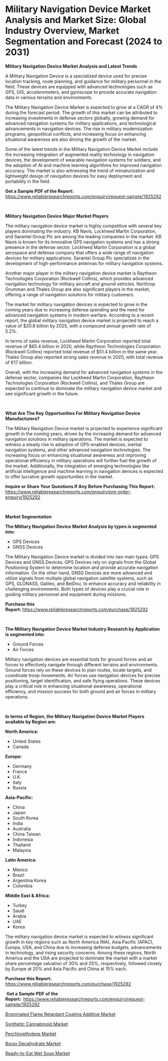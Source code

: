<p><h1>Military Navigation Device Market Analysis and Market Size: Global Industry Overview, Market Segmentation and Forecast (2024 to 2031)</h1></p><p><strong>Military Navigation Device Market Analysis and Latest Trends</strong></p>
<p><p>A Military Navigation Device is a specialized device used for precise location tracking, route planning, and guidance for military personnel in the field. These devices are equipped with advanced technologies such as GPS, GIS, accelerometers, and gyroscope to provide accurate navigation data in various terrains and environments.</p><p>The Military Navigation Device Market is expected to grow at a CAGR of 4% during the forecast period. The growth of this market can be attributed to increasing investments in defense sectors globally, growing demand for advanced navigation systems for military applications, and technological advancements in navigation devices. The rise in military modernization programs, geopolitical conflicts, and increasing focus on enhancing situational awareness are also driving the growth of the market.</p><p>Some of the latest trends in the Military Navigation Device Market include the increasing integration of augmented reality technology in navigation devices, the development of wearable navigation systems for soldiers, and the adoption of AI and machine learning algorithms for improved navigation accuracy. The market is also witnessing the trend of miniaturization and lightweight design of navigation devices for easy deployment and portability in the field.</p></p>
<p><strong>Get a Sample PDF of the Report:&nbsp;</strong> <a href="https://www.reliableresearchreports.com/enquiry/request-sample/1925292">https://www.reliableresearchreports.com/enquiry/request-sample/1925292</a></p>
<p>&nbsp;</p>
<p><strong>Military Navigation Device Major Market Players</strong></p>
<p><p>The military navigation device market is highly competitive with several key players dominating the industry. KB Navis, Lockheed Martin Corporation, and Sarantel Group Plc are among the leading companies in the market. KB Navis is known for its innovative GPS navigation systems and has a strong presence in the defense sector. Lockheed Martin Corporation is a global aerospace and defense company that offers a wide range of navigation devices for military applications. Sarantel Group Plc specializes in the development of high-performance antennas for military navigation systems.</p><p>Another major player in the military navigation device market is Raytheon Technologies Corporation (Rockwell Collins), which provides advanced navigation technology for military aircraft and ground vehicles. Northrop Grumman and Thales Group are also significant players in the market, offering a range of navigation solutions for military customers.</p><p>The market for military navigation devices is expected to grow in the coming years due to increasing defense spending and the need for advanced navigation systems in modern warfare. According to a recent report, the global military navigation device market is projected to reach a value of $20.8 billion by 2025, with a compound annual growth rate of 5.2%.</p><p>In terms of sales revenue, Lockheed Martin Corporation reported total revenue of $65.4 billion in 2020, while Raytheon Technologies Corporation (Rockwell Collins) reported total revenue of $51.4 billion in the same year. Thales Group also reported strong sales revenue in 2020, with total revenue of €17 billion.</p><p>Overall, with the increasing demand for advanced navigation systems in the defense sector, companies like Lockheed Martin Corporation, Raytheon Technologies Corporation (Rockwell Collins), and Thales Group are expected to continue to dominate the military navigation device market and see significant growth in the future.</p></p>
<p>&nbsp;</p>
<p><strong>What Are The Key Opportunities For Military Navigation Device Manufacturers?</strong></p>
<p><p>The Military Navigation Device market is projected to experience significant growth in the coming years, driven by the increasing demand for advanced navigation solutions in military operations. The market is expected to witness a steady rise in adoption of GPS-enabled devices, inertial navigation systems, and other advanced navigation technologies. The increasing focus on enhancing situational awareness and improving operational efficiency in military operations will further fuel the growth of the market. Additionally, the integration of emerging technologies like artificial intelligence and machine learning in navigation devices is expected to offer lucrative growth opportunities in the market.</p></p>
<p><strong>Inquire or Share Your Questions If Any Before Purchasing This Report:</strong> <a href="https://www.reliableresearchreports.com/enquiry/pre-order-enquiry/1925292">https://www.reliableresearchreports.com/enquiry/pre-order-enquiry/1925292</a></p>
<p>&nbsp;</p>
<p><strong>Market Segmentation</strong></p>
<p><strong>The Military Navigation Device Market Analysis by types is segmented into:</strong></p>
<p><ul><li>GPS Devices</li><li>GNSS Devices</li></ul></p>
<p><p>The Military Navigation Device market is divided into two main types: GPS Devices and GNSS Devices. GPS Devices rely on signals from the Global Positioning System to determine location and provide accurate navigation information. On the other hand, GNSS Devices are more advanced and utilize signals from multiple global navigation satellite systems, such as GPS, GLONASS, Galileo, and BeiDou, to enhance accuracy and reliability in challenging environments. Both types of devices play a crucial role in guiding military personnel and equipment during missions.</p></p>
<p><strong>Purchase this Report:&nbsp;</strong><a href="https://www.reliableresearchreports.com/purchase/1925292">https://www.reliableresearchreports.com/purchase/1925292</a></p>
<p>&nbsp;</p>
<p><strong>The Military Navigation Device Market Industry Research by Application is segmented into:</strong></p>
<p><ul><li>Ground Forces</li><li>Air Forces</li></ul></p>
<p><p>Military navigation devices are essential tools for ground forces and air forces to effectively navigate through different terrains and environments. Ground forces rely on these devices to plan routes, locate targets, and coordinate troop movements. Air forces use navigation devices for precise positioning, target identification, and safe flying operations. These devices play a critical role in enhancing situational awareness, operational efficiency, and mission success for both ground and air forces in military operations.</p></p>
<p>&nbsp;</p>
<p><strong>In terms of Region, the Military Navigation Device Market Players available by Region are:</strong></p>
<p>
    <p> <strong> North America: </strong>
        <ul>
            <li>United States</li>
            <li>Canada</li>
        </ul>
        </p> 
    <p> <strong> Europe: </strong>
        <ul>
            <li>Germany</li>
            <li>France</li>
            <li>U.K.</li>
            <li>Italy</li>
            <li>Russia</li>
        </ul>
        </p> 
    <p> <strong> Asia-Pacific: </strong>
        <ul>
            <li>China</li>
            <li>Japan</li>
            <li>South Korea</li>
            <li>India</li>
            <li>Australia</li>
            <li>China Taiwan</li>
            <li>Indonesia</li>
            <li>Thailand</li>
            <li>Malaysia</li>
        </ul>
        </p> 
    <p> <strong> Latin America: </strong>
        <ul>
            <li>Mexico</li>
            <li>Brazil</li>
            <li>Argentina Korea</li>
            <li>Colombia</li>
        </ul>
        </p> 
    <p> <strong> Middle East & Africa: </strong>
        <ul>
            <li>Turkey</li>
            <li>Saudi</li>
            <li>Arabia</li>
            <li>UAE</li>
            <li>Korea</li>
        </ul>
    </p>
    </p>
<p><p>The military navigation device market is expected to witness significant growth in key regions such as North America (NA), Asia Pacific (APAC), Europe, USA, and China due to increasing defense budgets, advancements in technology, and rising security concerns. Among these regions, North America and the USA are projected to dominate the market with a market share percentage valuation of 30% and 25%, respectively, followed closely by Europe at 20% and Asia Pacific and China at 15% each.</p></p>
<p><strong>Purchase this Report: </strong><a href="https://www.reliableresearchreports.com/purchase/1925292">https://www.reliableresearchreports.com/purchase/1925292</a></p>
<p>&nbsp;<strong>Get a Sample PDF of the Report:&nbsp;&nbsp;</strong><a href="https://www.reliableresearchreports.com/enquiry/request-sample/1925292">https://www.reliableresearchreports.com/enquiry/request-sample/1925292</a></p>
<p><strong></strong></p>
<p><p><a href="https://meowing-lemming-dd3.notion.site/Brominated-Flame-Retardant-Coating-Additive-Market-Size-Evaluating-its-Market-Trends-Growth-and-P-c1046115fa204805af60d4bef217ae71">Brominated Flame Retardant Coating Additive Market</a></p><p><a href="https://unruly-ladybug-44b.notion.site/Synthetic-Cannabinoid-Market-Size-Furnishes-Valuable-Information-Encompassing-Market-Share-Market-T-d281f0ed979b4ac28ed9383f053f1636">Synthetic Cannabinoid Market</a></p><p><a href="https://view.publitas.com/reportprime-1/perchlorethylene-market-growth-market-trends-covid-19-impact-and-forecasts-for-period-from-2024-2031/">Perchlorethylene Market</a></p><p><a href="https://view.publitas.com/reportprime-1/borax-decahydrate-market-offer-valuable-insights-into-market-size-market-share-market-trends-and-projections-spanning-from-2024-to-2031/">Borax Decahydrate Market</a></p><p><a href="https://shimmer-gardenia-37a.notion.site/Ready-to-Eat-Wet-Soup-Market-Insights-Market-Players-and-Forecast-Till-2031-4ffab6cf8d864070a1968c87413c32e3">Ready-to-Eat Wet Soup Market</a></p></p>
